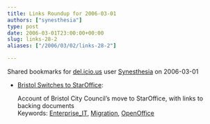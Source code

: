 ```yaml
---
title: Links Roundup for 2006-03-01
authors: ["synesthesia"]
type: post
date: 2006-03-01T23:00:00+00:00
slug: links-28-2 
aliases: ["/2006/03/02/links-28-2"]

---
```

Shared bookmarks for [del.icio.us][1] user  [Synesthesia][2] on 2006-03-01

  * [Bristol Switches to StarOffice][3]:
  
    Account of Bristol City Council&#8217;s move to StarOffice, with links to backing documents   
    Keywords: [Enterprise_IT][4], [Migration][5], [OpenOffice][6]

 [1]: https://del.icio.us/
 [2]: https://del.icio.us/synesthesia
 [3]: https://www.linuxdevcenter.com/pub/a/linux/2006/02/23/bristol_migration.html "https://www.linuxdevcenter.com/pub/a/linux/2006/02/23/bristol_migration.html"
 [4]: https://del.icio.us/synesthesia/Enterprise_IT
 [5]: https://del.icio.us/synesthesia/Migration
 [6]: https://del.icio.us/synesthesia/OpenOffice